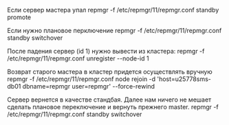 Если сервер мастера упал
repmgr -f /etc/repmgr/11/repmgr.conf standby promote

Если нужно плановое перключение
repmgr -f /etc/repmgr/11/repmgr.conf standby switchover

После падения сервер (id 1) нужно вывести из кластера:
repmgr -f /etc/repmgr/11/repmgr.conf unregister --node-id 1

Возврат старого мастера в кластер придется осуществлять вручную
repmgr -f /etc/repmgr/11/repmgr.conf node rejoin -d 'host=u25778sms-db01 dbname=repmgr user=repmgr' --force-rewind

Сервер вернется в качестве стандбая. Далее нам ничего не мешает сделать плановое переключение и вернуть прежнего master.
repmgr -f /etc/repmgr/11/repmgr.conf standby switchover
